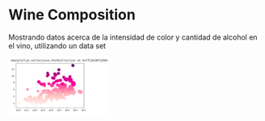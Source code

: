 # Wine Composition
Mostrando datos acerca de la intensidad de color y cantidad de alcohol en el vino, utilizando un data set

<img src="https://github.com/MinTic/wine-composition/blob/main/images/06c15ad6756a9e204197ba6ffcfa029c.png" width="200px" />
